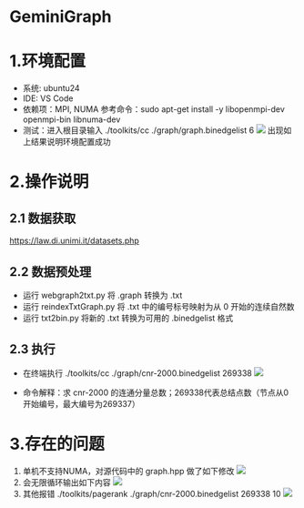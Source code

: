 # GeminiGraph
# 1.环境配置
* 系统: ubuntu24
* IDE: VS Code
* 依赖项：MPI, NUMA
参考命令：sudo apt-get install -y libopenmpi-dev openmpi-bin libnuma-dev
* 测试：进入根目录输入 ./toolkits/cc ./graph/graph.binedgelist 6 
![](https://notes.sjtu.edu.cn/uploads/upload_039dc096f6558ed9084c8100b9dc89db.png)
出现如上结果说明环境配置成功

# 2.操作说明
## 2.1 数据获取
https://law.di.unimi.it/datasets.php
## 2.2 数据预处理
* 运行 webgraph2txt.py 将 .graph 转换为 .txt
* 运行 reindexTxtGraph.py 将 .txt 中的编号标号映射为从 0 开始的连续自然数
* 运行 txt2bin.py 将新的 .txt 转换为可用的 .binedgelist 格式
## 2.3 执行 
* 在终端执行 ./toolkits/cc ./graph/cnr-2000.binedgelist 269338
![](https://notes.sjtu.edu.cn/uploads/upload_00fcc84eb66dd32d3326129d65d8d332.png)

* 命令解释：求 cnr-2000 的连通分量总数；269338代表总结点数（节点从0开始编号，最大编号为269337）

# 3.存在的问题
1. 单机不支持NUMA，对源代码中的 graph.hpp 做了如下修改
![](https://notes.sjtu.edu.cn/uploads/upload_b7afe6a5941accd1a6bcbf75d449edcc.png)
2. 会无限循环输出如下内容
![](https://notes.sjtu.edu.cn/uploads/upload_a260a909a87be0e869a4a092f9e18e61.png)
3. 其他报错 ./toolkits/pagerank ./graph/cnr-2000.binedgelist 269338 10
![](https://notes.sjtu.edu.cn/uploads/upload_aaf6a3f037ca91d5f99bf3970c42c8d7.png)
